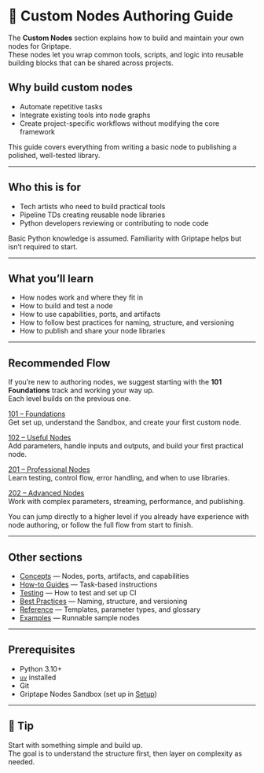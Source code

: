 # 🧩 Custom Nodes Authoring Guide

The **Custom Nodes** section explains how to build and maintain your own nodes for Griptape.\
These nodes let you wrap common tools, scripts, and logic into reusable building blocks that can be shared across projects.

## Why build custom nodes

- Automate repetitive tasks
- Integrate existing tools into node graphs
- Create project-specific workflows without modifying the core framework

This guide covers everything from writing a basic node to publishing a polished, well-tested library.

______________________________________________________________________

## Who this is for

- Tech artists who need to build practical tools
- Pipeline TDs creating reusable node libraries
- Python developers reviewing or contributing to node code

Basic Python knowledge is assumed. Familiarity with Griptape helps but isn’t required to start.

______________________________________________________________________

## What you’ll learn

- How nodes work and where they fit in
- How to build and test a node
- How to use capabilities, ports, and artifacts
- How to follow best practices for naming, structure, and versioning
- How to publish and share your node libraries

______________________________________________________________________

## Recommended Flow

If you’re new to authoring nodes, we suggest starting with the **101 Foundations** track and working your way up.\
Each level builds on the previous one.

[101 – Foundations](101_foundations/index.md)\
Get set up, understand the Sandbox, and create your first custom node.

[102 – Useful Nodes](102_useful_nodes/index.md)\
Add parameters, handle inputs and outputs, and build your first practical node.

[201 – Professional Nodes](201_professional_nodes/index.md)\
Learn testing, control flow, error handling, and when to use libraries.

[202 – Advanced Nodes](202_advanced_nodes/index.md)\
Work with complex parameters, streaming, performance, and publishing.

You can jump directly to a higher level if you already have experience with node authoring, or follow the full flow from start to finish.

______________________________________________________________________

## Other sections

- [Concepts](concepts/nodes.md) — Nodes, ports, artifacts, and capabilities
- [How-to Guides](how-to/add-capabilities.md) — Task-based instructions
- [Testing](testing/overview.md) — How to test and set up CI
- [Best Practices](best-practices/naming.md) — Naming, structure, and versioning
- [Reference](reference/api-basics.md) — Templates, parameter types, and glossary
- [Examples](examples/text-utils.md) — Runnable sample nodes

______________________________________________________________________

## Prerequisites

- Python 3.10+
- [`uv`](https://github.com/astral-sh/uv) installed
- Git
- Griptape Nodes Sandbox (set up in [Setup](quickstart/setup.md))

______________________________________________________________________

## 📝 Tip

Start with something simple and build up.\
The goal is to understand the structure first, then layer on complexity as needed.
